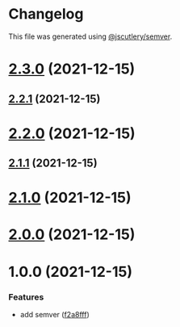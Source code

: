 # Changelog

This file was generated using [@jscutlery/semver](https://github.com/jscutlery/semver).

# [2.3.0](https://github.com/bndF1/nx-bnd/compare/bnd-web-auth-feature-2.2.1...bnd-web-auth-feature-2.3.0) (2021-12-15)



## [2.2.1](https://github.com/bndF1/nx-bnd/compare/bnd-web-auth-feature-2.2.0...bnd-web-auth-feature-2.2.1) (2021-12-15)



# [2.2.0](https://github.com/bndF1/nx-bnd/compare/bnd-web-auth-feature-2.1.1...bnd-web-auth-feature-2.2.0) (2021-12-15)



## [2.1.1](https://github.com/bndF1/nx-bnd/compare/bnd-web-auth-feature-2.1.0...bnd-web-auth-feature-2.1.1) (2021-12-15)



# [2.1.0](https://github.com/bndF1/nx-bnd/compare/bnd-web-auth-feature-2.0.0...bnd-web-auth-feature-2.1.0) (2021-12-15)



# [2.0.0](https://github.com/bndF1/nx-bnd/compare/bnd-web-auth-feature-1.0.0...bnd-web-auth-feature-2.0.0) (2021-12-15)



# 1.0.0 (2021-12-15)


### Features

* add semver ([f2a8fff](https://github.com/bndF1/nx-bnd/commit/f2a8fffb9480f82115c03e71594da3b0f7684f1f))
